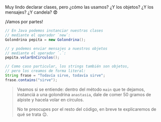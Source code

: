 Muy lindo declarar clases, pero ¿cómo las usamos? ¿Y los objetos? ¿Y los mensajes? ¿Y candela? :fearful:

¡Vamos por partes! 

```java
// En Java podemos instanciar nuestras clases 
// mediante el operador `new`: 
Golondrina pepita = new Golondrina();

// y podemos enviar mensajes a nuestros objetos 
// mediante el operador `.`:
pepita.volarEnCirculos();

// Como caso particular, los strings también son objetos,
// pero los creamos de forma literal: 
String frase = "Todavía sirve, todavía sirve";
frase.contains("sirve");
```

> Veamos si se entiende: dentro del método `main` que te dejamos, instanciá a una golondrina `anastasia`, dale de comer 50 gramos de alpiste y hacela volar en círculos. 
> 
> No te preocupes por el resto del código, en breve te explicaremos de qué se trata :wink:. 
